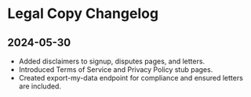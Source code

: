 # Legal Copy Changelog

## 2024-05-30
- Added disclaimers to signup, disputes pages, and letters.
- Introduced Terms of Service and Privacy Policy stub pages.
- Created export-my-data endpoint for compliance and ensured letters are included.
